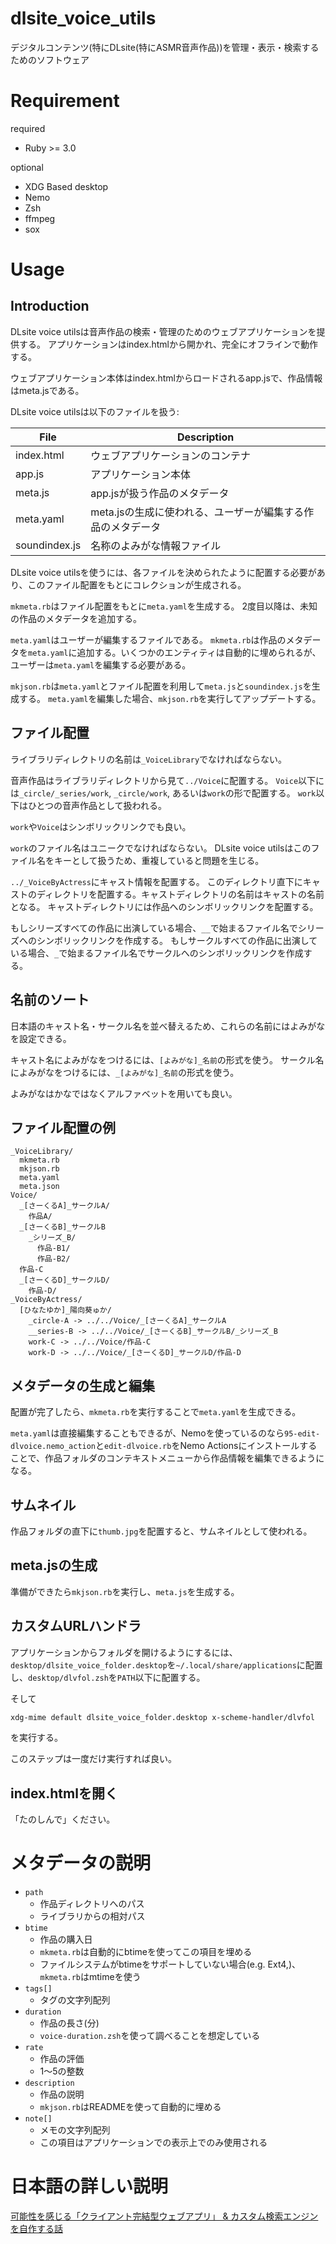 # dlsite_voice_utils

デジタルコンテンツ(特にDLsite(特にASMR音声作品))を管理・表示・検索するためのソフトウェア

# Requirement

required

* Ruby >= 3.0

optional

* XDG Based desktop
* Nemo
* Zsh
* ffmpeg
* sox

# Usage

## Introduction

DLsite voice utilsは音声作品の検索・管理のためのウェブアプリケーションを提供する。
アプリケーションはindex.htmlから開かれ、完全にオフラインで動作する。

ウェブアプリケーション本体はindex.htmlからロードされるapp.jsで、作品情報はmeta.jsである。

DLsite voice utilsは以下のファイルを扱う:

|File|Description|
|--------|------------------------------------|
|index.html|ウェブアプリケーションのコンテナ|
|app.js|アプリケーション本体|
|meta.js|app.jsが扱う作品のメタデータ|
|meta.yaml|meta.jsの生成に使われる、ユーザーが編集する作品のメタデータ|
|soundindex.js|名称のよみがな情報ファイル|

DLsite voice utilsを使うには、各ファイルを決められたように配置する必要があり、このファイル配置をもとにコレクションが生成される。

`mkmeta.rb`はファイル配置をもとに`meta.yaml`を生成する。
2度目以降は、未知の作品のメタデータを追加する。

`meta.yaml`はユーザーが編集するファイルである。
`mkmeta.rb`は作品のメタデータを`meta.yaml`に追加する。いくつかのエンティティは自動的に埋められるが、ユーザーは`meta.yaml`を編集する必要がある。

`mkjson.rb`は`meta.yaml`とファイル配置を利用して`meta.js`と`soundindex.js`を生成する。
`meta.yaml`を編集した場合、`mkjson.rb`を実行してアップデートする。

## ファイル配置

ライブラリディレクトリの名前は`_VoiceLibrary`でなければならない。

音声作品はライブラリディレクトリから見て`../Voice`に配置する。
`Voice`以下には`_circle/_series/work`, `_circle/work`, あるいは`work`の形で配置する。
`work`以下はひとつの音声作品として扱われる。

`work`や`Voice`はシンボリックリンクでも良い。

`work`のファイル名はユニークでなければならない。
DLsite voice utilsはこのファイル名をキーとして扱うため、重複していると問題を生じる。

`../_VoiceByActress`にキャスト情報を配置する。
このディレクトリ直下にキャストのディレクトリを配置する。キャストディレクトリの名前はキャストの名前となる。
キャストディレクトリには作品へのシンボリックリンクを配置する。

もしシリーズすべての作品に出演している場合、`__`で始まるファイル名でシリーズへのシンボリックリンクを作成する。
もしサークルすべての作品に出演している場合、`_`で始まるファイル名でサークルへのシンボリックリンクを作成する。

## 名前のソート

日本語のキャスト名・サークル名を並べ替えるため、これらの名前にはよみがなを設定できる。

キャスト名によみがなをつけるには、`[よみがな]_名前`の形式を使う。
サークル名によみがなをつけるには、`_[よみがな]_名前`の形式を使う。

よみがなはかなではなくアルファベットを用いても良い。

## ファイル配置の例

```
_VoiceLibrary/
  mkmeta.rb
  mkjson.rb
  meta.yaml
  meta.json
Voice/
  _[さーくるA]_サークルA/
    作品A/
  _[さーくるB]_サークルB
    _シリーズ_B/
      作品-B1/
      作品-B2/
  作品-C
  _[さーくるD]_サークルD/
    作品-D/
_VoiceByActress/
  [ひなたゆか]_陽向葵ゅか/
    _circle-A -> ../../Voice/_[さーくるA]_サークルA
    __series-B -> ../../Voice/_[さーくるB]_サークルB/_シリーズ_B
    work-C -> ../../Voice/作品-C
    work-D -> ../../Voice/_[さーくるD]_サークルD/作品-D
```

## メタデータの生成と編集

配置が完了したら、`mkmeta.rb`を実行することで`meta.yaml`を生成できる。

`meta.yaml`は直接編集することもできるが、Nemoを使っているのなら`95-edit-dlvoice.nemo_action`と`edit-dlvoice.rb`をNemo Actionsにインストールすることで、作品フォルダのコンテキストメニューから作品情報を編集できるようになる。

## サムネイル

作品フォルダの直下に`thumb.jpg`を配置すると、サムネイルとして使われる。

## meta.jsの生成

準備ができたら`mkjson.rb`を実行し、`meta.js`を生成する。

## カスタムURLハンドラ

アプリケーションからフォルダを開けるようにするには、`desktop/dlsite_voice_folder.desktop`を`~/.local/share/applications`に配置し、`desktop/dlvfol.zsh`を`PATH`以下に配置する。

そして

```bash
xdg-mime default dlsite_voice_folder.desktop x-scheme-handler/dlvfol
```

を実行する。

このステップは一度だけ実行すれば良い。

## index.htmlを開く

「たのしんで」ください。

# メタデータの説明

* `path`
    * 作品ディレクトリへのパス
    * ライブラリからの相対パス
* `btime`
    * 作品の購入日
    * `mkmeta.rb`は自動的にbtimeを使ってこの項目を埋める
    * ファイルシステムがbtimeをサポートしていない場合(e.g. Ext4,)、`mkmeta.rb`はmtimeを使う
* `tags[]`
    * タグの文字列配列
* `duration`
    * 作品の長さ(分)
    * `voice-duration.zsh`を使って調べることを想定している
* `rate`
    * 作品の評価
    * 1〜5の整数
* `description`
    * 作品の説明
    * `mkjson.rb`はREADMEを使って自動的に埋める
* `note[]`
    * メモの文字列配列
    * この項目はアプリケーションでの表示上でのみ使用される

# 日本語の詳しい説明

[可能性を感じる「クライアント完結型ウェブアプリ」 & カスタム検索エンジンを自作する話](https://chienomi.org/articles/devel/202305-dlsite-voice-viewer.html)


